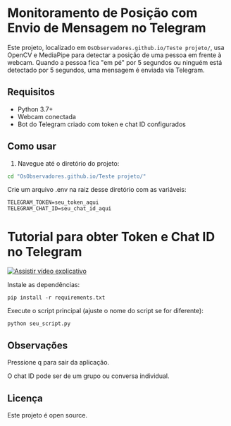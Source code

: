 # Monitoramento de Posição com Envio de Mensagem no Telegram

Este projeto, localizado em `OsObservadores.github.io/Teste projeto/`, usa OpenCV e MediaPipe para detectar a posição de uma pessoa em frente à webcam. Quando a pessoa fica "em pé" por 5 segundos ou ninguém está detectado por 5 segundos, uma mensagem é enviada via Telegram.

## Requisitos

- Python 3.7+
- Webcam conectada
- Bot do Telegram criado com token e chat ID configurados

## Como usar

1. Navegue até o diretório do projeto:

```bash
cd "OsObservadores.github.io/Teste projeto/"
```

  Crie um arquivo .env na raiz desse diretório com as variáveis:
```
TELEGRAM_TOKEN=seu_token_aqui
TELEGRAM_CHAT_ID=seu_chat_id_aqui
```
# Tutorial para obter Token e Chat ID no Telegram

[![Assistir vídeo explicativo](https://img.youtube.com/vi/l5YDtSLGhqk/0.jpg)](https://www.youtube.com/watch?v=l5YDtSLGhqk)


  Instale as dependências:
```
pip install -r requirements.txt
```
   Execute o script principal (ajuste o nome do script se for diferente):
```
python seu_script.py
```
## Observações

  Pressione q para sair da aplicação.

  O chat ID pode ser de um grupo ou conversa individual.

## Licença

Este projeto é open source.

